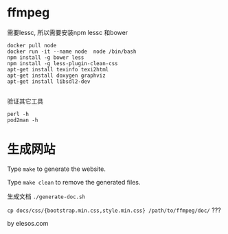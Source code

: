 # ffmpeg

需要lessc, 所以需要安装npm lessc 和bower
```
docker pull node
docker run -it --name node  node /bin/bash
npm install -g bower less
npm install -g less-plugin-clean-css
apt-get install texinfo texi2html
apt-get install doxygen graphviz
apt-get install libsdl2-dev


```
验证其它工具
```
perl -h
pod2man -h
```
# 生成网站
Type `make` to generate the website.

Type `make clean` to remove the generated files.

生成文档
`./generate-doc.sh`

`cp docs/css/{bootstrap.min.css,style.min.css} /path/to/ffmpeg/doc/`  ???



by elesos.com